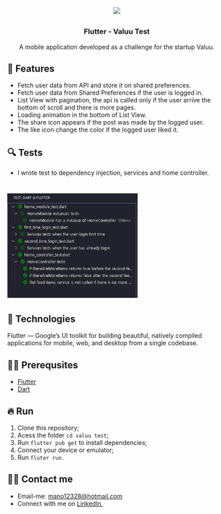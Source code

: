 <h1 align="center">
  <img src="" width="200px" />
</h1>

<h1 align="center">
  <img src="https://image.flaticon.com/icons/svg/3023/3023325.svg" width="50px" />
</h1>
<h3 align="center">
  Flutter - Valuu Test
</h3>

<p align="center">A mobile application developed as a challenge for the startup Valuu.</p>

## 📱 Features

- Fetch user data from API and store it on shared preferences.
- Fetch user data from Shared Preferences if the user is logged in.
- List View with pagination, the api is called only if the user arrive the bottom of scroll and there is more pages.
- Loading animation in the bottom of List View.
- The share icon appears if the post was made by the logged user.
- The like icon change the color if the logged user liked it.

## 🔍 Tests

- I wrote test to dependency injection, services and home controller.
<h1 align="start">
  <img src="https://github.com/manoellribeiro/valuu_test/blob/master/readme/tests.png" width="300px" />
</h1>


## 🚀 Technologies

Flutter — Google’s UI toolkit for building beautiful, natively compiled applications for mobile, web, and desktop from a single codebase.

## ✋🏻 Prerequsites

- [Flutter](https://flutter.dev)
- [Dart](https://dart.dev)

## 🔥 Run

1. Clone this repository;
2. Acess the folder `cd valuu test`;
3. Run `flutter pub get` to install dependencies;
4. Connect your device or emulator;
6. Run `fluter run`.

## 🧑‍💻 Contact me

* Email-me: mano12328@hotmail.com
* Connect with me on [LinkedIn.](https://www.linkedin.com/in/manoellribeiro/)



